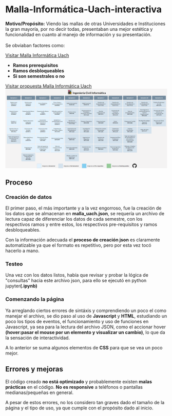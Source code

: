 # Malla-Informática-Uach-interactiva
<p><b>Motivo/Propósito:</b> Viendo las mallas de otras Universidades e Instituciones la gran mayoría, por no decir todas, presentaban una mejor estética y funcionalidad en cuanto al manejo de información y su presentación.<br><br>Se obviaban factores como:</p>
<a href="https://www.uach.cl/dw/admision/plandeestudio.php?car=1708">Visitar Malla Informática Uach<a>
<ul>
  <li><strong>Ramos prerequisitos</strong></li>
  <li><strong>Ramos desbloqueables</strong></li>
  <li><strong>Si son semestrales o no</strong></li>
</ul>

<a href="https://alexbgh1.github.io/malla-informatica-uach/web/">Visitar propuesta Malla Informática Uach</a>
<img src="https://github.com/alexbgh1/malla-informatica-uach/blob/main/img_README/img_muestra.png?raw=true">
<h2>Proceso</h2>
<h3>Creación de datos</h3>
<p>El primer paso, el más importante y a la vez engorroso, fue la creación de los datos que se almacenan en <b>malla_uach.json</b>, se requería un archivo de lectura capaz de diferenciar los datos de cada semestre, con los respectivos ramos y entre estos, los respectivos pre-requisitos y ramos desbloqueables.</p>
<p>Con la información adecuada el <b>proceso de creación json</b> es claramente automatizable ya que el formato es repetitivo, pero por esta vez tocó hacerlo a mano.</p>
<h3>Testeo</h3>
<p>Una vez con los datos listos, había que revisar y probar la lógica de "consultas" hacia este archivo json, para ello se ejecutó en python jupyter<b>(.ipynb)</b></p>
<h3>Comenzando la página</h3>
<p>Ya arreglando ciertos errores de sintáxis y comprendiendo un poco el como manejar el archivo, se dio paso al uso de <b>Javascript</b> y <b>HTML</b>, estudiando un poco los tipos de eventos, el funcionamiento y uso de funciones en Javascript, ya sea para la lectura del archivo JSON, como el accionar hover <b>(hover:pasar el mouse por un elemento y visualizar un cambio)</b>, lo que da la sensación de interactividad.</p>
<p>A lo anterior se suma algunos elementos de <b>CSS</b> para que se vea un poco mejor.</p>

<h2>Errores y mejoras</h2>
<p>El código creado <b>no está optimizado</b> y probablemente existen <b>malas prácticas</b> en el código. <b>No es responsive</b> a teléfonos o pantallas medianas/pequeñas en general.</p>
<p>A pesar de estos errores, no los considero tan graves dado el tamaño de la página y el tipo de uso, ya que cumple con el propósito dado al inicio.</p>
